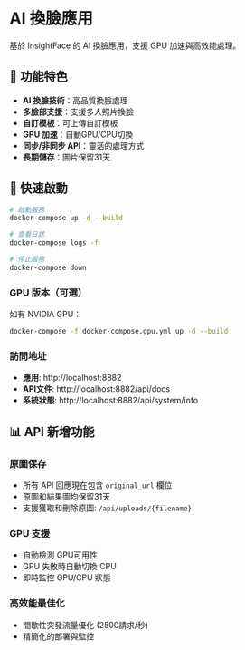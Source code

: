 # AI 換臉應用

基於 InsightFace 的 AI 換臉應用，支援 GPU 加速與高效能處理。

## 🎯 功能特色

- **AI 換臉技術**：高品質換臉處理
- **多臉部支援**：支援多人照片換臉
- **自訂模板**：可上傳自訂模板
- **GPU 加速**：自動GPU/CPU切換
- **同步/非同步 API**：靈活的處理方式
- **長期儲存**：圖片保留31天

## 🚀 快速啟動

```bash
# 啟動服務
docker-compose up -d --build

# 查看日誌
docker-compose logs -f

# 停止服務  
docker-compose down
```

### GPU 版本（可選）

如有 NVIDIA GPU：
```bash
docker-compose -f docker-compose.gpu.yml up -d --build
```

### 訪問地址

- **應用**: http://localhost:8882
- **API文件**: http://localhost:8882/api/docs
- **系統狀態**: http://localhost:8882/api/system/info

## 📊 API 新增功能

### 原圖保存
- 所有 API 回應現在包含 `original_url` 欄位
- 原圖和結果圖均保留31天
- 支援獲取和刪除原圖: `/api/uploads/{filename}`

### GPU 支援  
- 自動檢測 GPU可用性
- GPU 失敗時自動切換 CPU
- 即時監控 GPU/CPU 狀態

### 高效能最佳化
- 間歇性突發流量優化 (2500請求/秒)
- 精簡化的部署與監控